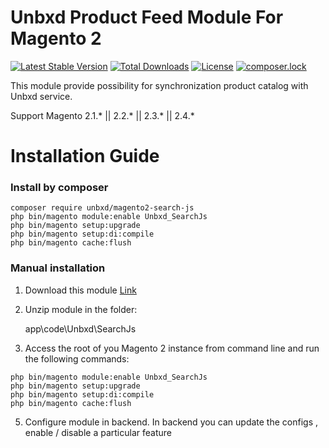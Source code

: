 # Unbxd Product Feed Module For Magento 2

[![Latest Stable Version](https://poser.pugx.org/unbxd/magento2-search-js/v/stable)](https://packagist.org/packages/unbxd/magento2-search-js)
[![Total Downloads](https://poser.pugx.org/unbxd/magento2-search-js/downloads)](https://packagist.org/packages/unbxd/magento2-search-js)
[![License](https://poser.pugx.org/unbxd/magento2-search-js/license)](https://packagist.org/packages/unbxd/magento2-search-js)
[![composer.lock](https://poser.pugx.org/unbxd/magento2-search-js/composerlock)](https://packagist.org/packages/unbxd/magento2-search-js)

This module provide possibility for synchronization product catalog with Unbxd service.

Support Magento 2.1.\* || 2.2.\* || 2.3.\* || 2.4.\*

# Installation Guide

### Install by composer

```
composer require unbxd/magento2-search-js
php bin/magento module:enable Unbxd_SearchJs
php bin/magento setup:upgrade
php bin/magento setup:di:compile
php bin/magento cache:flush
```

### Manual installation

1. Download this module [Link](https://github.com/unbxd/Magento-2-Search/archive/1.0.46.zip)
3. Unzip module in the folder:

    app\code\Unbxd\SearchJs

4. Access the root of you Magento 2 instance from command line and run the following commands:

```
php bin/magento module:enable Unbxd_SearchJs
php bin/magento setup:upgrade
php bin/magento setup:di:compile
php bin/magento cache:flush
```

5. Configure module in backend. In backend you can update the configs , enable / disable a particular feature



